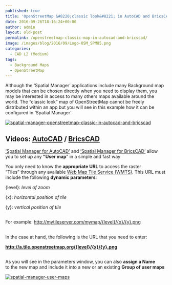 ```yaml
---
published: true
title: 'OpenStreetMap &#8220;classic look&#8221; in AutoCAD and BricsCAD'
date: 2016-09-26T18:16:24+00:00
author: admin
layout: old-post
permalink: /openstreetmap-classic-map-in-autocad-and-bricscad/
image: /images/blog/2016/09/Logo-OSM_SPM85.png
categories:
  - CAD L2 (Medium)
tags:
  - Background Maps
  - OpenStreetMap
---
```

Although the &#8216;Spatial Manager&#8217; applications include many Background map models that can be chosen directly when you need to display them, you <span>may be interested</span> in access to many others maps available around the world<span>. The “classic look” map of OpenStreetMap cannot be freely distributed within an app but you will see in this example how it can be configured in &#8216;Spatial Manager&#8217;</span>

<!--more-->

<p>
  <a href="/images/blog/2016/09/Spatial-Manager-OpenStreetMap-classic-in-AutoCAD-and-BricsCAD.png" target="_blank" rel="nofollow"><img src="/images/blog/2016/09/Spatial-Manager-OpenStreetMap-classic-in-AutoCAD-and-BricsCAD-1024x576.png" alt="spatial-manager-openstreetmap-classic-in-autocad-and-bricscad" width="625" height="352" srcset="/images/blog/2016/09/Spatial-Manager-OpenStreetMap-classic-in-AutoCAD-and-BricsCAD-1024x576.png 1024w, /images/blog/2016/09/Spatial-Manager-OpenStreetMap-classic-in-AutoCAD-and-BricsCAD-300x169.png 300w, /images/blog/2016/09/Spatial-Manager-OpenStreetMap-classic-in-AutoCAD-and-BricsCAD-768x432.png 768w, /images/blog/2016/09/Spatial-Manager-OpenStreetMap-classic-in-AutoCAD-and-BricsCAD-624x351.png 624w, /images/blog/2016/09/Spatial-Manager-OpenStreetMap-classic-in-AutoCAD-and-BricsCAD.png 1280w" sizes="(max-width: 625px) 100vw, 625px" /></a>
</p>

<h2>
  <strong>Videos: <span><span><a href="https://youtu.be/Cu4V6ln8YvY?rel=0" target="_blank" rel="nofollow">AutoCAD</a> </span>/ <span><a href="https://youtu.be/R1nMbAFqcUs?rel=0" target="_blank" rel="nofollow">BricsCAD</a></span></span></strong>
</h2>

<a href="http://www.spatialmanager.com/spm-forautocad/" target="_blank" rel="nofollow">&#8216;Spatial Manager for AutoCAD&#8217;</a> and <a href="http://www.spatialmanager.com/spm-forbricscad/" target="_blank" rel="nofollow">&#8216;Spatial Manager for BricsCAD&#8217;</a> allow you to set up any **&#8220;User map**&#8221; in a simple and fast way

You only need to know the **appropriate URL** to access the raster &#8220;Tiles&#8221; through any available <a href="https://en.wikipedia.org/wiki/Web_Map_Tile_Service" target="_blank" rel="nofollow">Web Map Tile Service (WMTS)</a>. This URL must include the following **dynamic parameters**:

{level}: _level of zoom_
  
{x}: _horizontal position of tile_
  
{y}: _vertical position of tile_

## 

For example: http://mytileserver.com/mymap/{level}/{x}/{y}.png

## 

In the case at hand, the following is the URL that you need to enter:

**http://a.tile.openstreetmap.org/{level}/{x}/{y}.png**

## 

As you will see in the parameters window, you can also **assign a Name** to the new map and include it into a new or an existing **Group of user maps**

<a href="/images/blog/2016/09/Spatial-Manager-User-Maps.png" target="_blank" rel="nofollow"><img src="/images/blog/2016/09/Spatial-Manager-User-Maps.png" alt="spatial-manager-user-maps" width="646" height="557" srcset="/images/blog/2016/09/Spatial-Manager-User-Maps.png 646w, /images/blog/2016/09/Spatial-Manager-User-Maps-300x259.png 300w, /images/blog/2016/09/Spatial-Manager-User-Maps-624x538.png 624w" sizes="(max-width: 646px) 100vw, 646px" /></a>